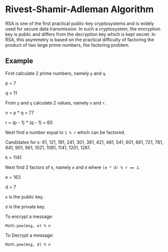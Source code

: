 # Rivest-Shamir-Adleman Algorithm

RSA is one of the first practical public-key cryptosystems and is widely used for secure data transmission. In such a cryptosystem, the encryption key is public and differs from the decryption key which is kept secret. In RSA, this asymmetry is based on the practical difficulty of factoring the product of two large prime numbers, the factoring problem.

## Example

First calculate 2 prime numbers, namely `p` and `q`.

p = 7

q = 11

From `p` and `q` calculate 2 values, namely `n` and `r`.

n = p * q = 77

r = (p - 1) * (q - 1) = 60

Next find a number equal to `1 % r` which can be factored.

Candidates for `k`: 61, 121, 181, 241, 301, 361, 421, 481, 541, 601, 661, 721, 781, 841, 901, 961, 1021, 1081, 1141, 1201, 1261.

k = 1141

Next find 2 factors of `k`, namely `e` and `d` where `(e * d) % r == 1`.

e = 163 

d = 7

`e` is the public key.

`d` is the private key.

To encrypt a message:

`Math.pow(msg, e) % n`

To Decrypt a message:

`Math.pow(msg, d) % n`